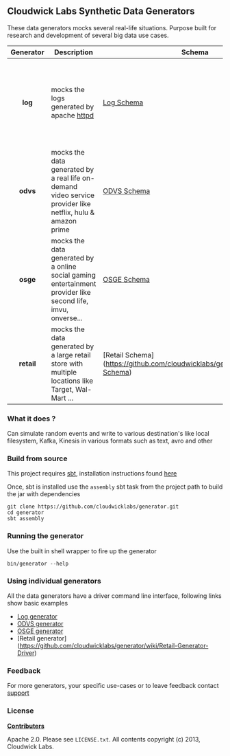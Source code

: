 Cloudwick Labs Synthetic Data Generators
----------------------------------------

These data generators mocks several real-life situations. Purpose built for research and development of several big data use cases.

| Generator | Description | Schema | Scope |
| :---: | --- | --- | --- |
| **log** | mocks the logs generated by apache [httpd](http://httpd.apache.org/) | [Log Schema](https://github.com/cloudwicklabs/generator/wiki/Log-Schema) | 1. Real time data ingestion (using Flume & MapReduce)<br> 2. Real time analytics (using Storm and kafka)<br> 3. Click stream analytics<br> 4. NoSql |
| **odvs** | mocks the data generated by a real life on-demand video service provider like netflix, hulu & amazon prime | [ODVS Schema](https://github.com/cloudwicklabs/generator/wiki/ODVS-Schema) | 1. NoSql<br> 2. Analytics using MapReduce/Hive |
| **osge** | mocks the data generated by a online social gaming entertainment provider like second life, imvu, onverse... | [OSGE Schema](https://github.com/cloudwicklabs/generator/wiki/OSGE-Schema) | 1. NoSql<br> 2. Analytics using MapReduce/Hive |
| **retail** | mocks the data generated by a large retail store with multiple locations like Target, Wal-Mart ... | [Retail Schema] (https://github.com/cloudwicklabs/generator/wiki/Retail-Schema) | 1. Analytics using MapReduce/Hive<br> 2. Analytics using Spark, SparkSQL |

### What it does ?

Can simulate random events and write to various destination's like local filesystem, Kafka, Kinesis in various formats such as text, avro and other

### Build from source
This project requires [sbt](http://www.scala-sbt.org/), installation instructions found [here](http://www.scala-sbt.org/release/docs/Getting-Started/Setup.html)

Once, sbt is installed use the `assembly` sbt task from the project path to build the jar with dependencies

```
git clone https://github.com/cloudwicklabs/generator.git
cd generator
sbt assembly
```

### Running the generator
Use the built in shell wrapper to fire up the generator

```
bin/generator --help
```

### Using individual generators

All the data generators have a driver command line interface, following links show basic examples

* [Log generator](https://github.com/cloudwicklabs/generator/wiki/Log-Generator-Driver)
* [ODVS generator](https://github.com/cloudwicklabs/generator/wiki/ODVS-Generator-Driver)
* [OSGE generator](https://github.com/cloudwicklabs/generator/wiki/OSGE-Generator-Driver)
* [Retail generator] (https://github.com/cloudwicklabs/generator/wiki/Retail-Generator-Driver)

### Feedback

For more generators, your specific use-cases or to leave feedback contact [support](mailto:support@cloudwick.com)

### License

**[Contributers](https://github.com/cloudwicklabs/generator/graphs/contributors)**

Apache 2.0. Please see `LICENSE.txt`. All contents copyright (c) 2013, Cloudwick Labs.
